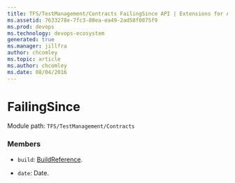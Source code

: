 ```yaml
---
title: TFS/TestManagement/Contracts FailingSince API | Extensions for Azure DevOps Services
ms.assetid: 7633278e-7fc3-88ea-ea49-2ad58f0875f9
ms.prod: devops
ms.technology: devops-ecosystem
generated: true
ms.manager: jillfra
author: chcomley
ms.topic: article
ms.author: chcomley
ms.date: 08/04/2016
---
```


# FailingSince

Module path: `TFS/TestManagement/Contracts`


### Members

* `build`: [BuildReference](../../../TFS/TestManagement/Contracts/BuildReference.md). 

* `date`: Date. 

